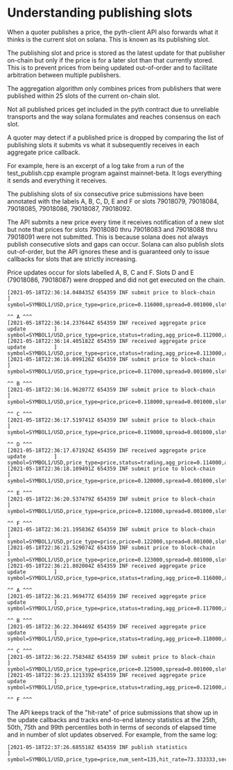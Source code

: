 # Understanding publishing slots

When a quoter publishes a price, the pyth-client API also forwards what it thinks is the current slot on solana. This is known as its publishing slot.

The publishing slot and price is stored as the latest update for that publisher on-chain but only if the price is for a later slot than that currently stored. This is to prevent prices from being updated out-of-order and to facilitate arbitration between multiple publishers.

The aggregation algorithm only combines prices from publishers that were published within 25 slots of the current on-chain slot.

Not all published prices get included in the pyth contract due to unreliable transports and the way solana formulates and reaches consensus on each slot.

A quoter may detect if a published price is dropped by comparing the list of publishing slots it submits vs what it subsequently receives in each aggregate price callback.

For example, here is an excerpt of a log take from a run of the test_publish.cpp example program against mainnet-beta. It logs everything it sends and everything it receives.

The publishing slots of six consecutive price submissions have been annotated with the labels A, B, C, D, E and F or slots 79018079, 79018084, 79018085, 79018086, 79018087, 79018092.

The API submits a new price every time it receives notification of a new slot but note that prices for slots 79018080 thru 79018083 and 79018088 thru 79018091 were not submitted. This is because solana does not always publish consecutive slots and gaps can occur.  Solana can also publish slots out-of-order, but the API ignores these and is guaranteed only to issue callbacks for slots that are strictly increasing.

Price updates occur for slots labelled A, B, C and F. Slots D and E (79018086, 79018087) were dropped and did not get executed on the chain.

```
[2021-05-18T22:36:14.048435Z 654359 INF submit price to block-chain             ] symbol=SYMBOL1/USD,price_type=price,price=0.116000,spread=0.001000,slot=79018079,sub_id=1
                                                                                                                                                          ^^ A ^^^
[2021-05-18T22:36:14.237644Z 654359 INF received aggregate price update         ] symbol=SYMBOL1/USD,price_type=price,status=trading,agg_price=0.112000,agg_spread=0.001000,valid_slot=79018076,pub_slot=79018077,my_price=0.112000,my_conf=0.001000,my_status=trading,my_slot=79018075
[2021-05-18T22:36:14.405182Z 654359 INF received aggregate price update         ] symbol=SYMBOL1/USD,price_type=price,status=trading,agg_price=0.113000,agg_spread=0.001000,valid_slot=79018077,pub_slot=79018078,my_price=0.113000,my_conf=0.001000,my_status=trading,my_slot=79018076
[2021-05-18T22:36:16.099126Z 654359 INF submit price to block-chain             ] symbol=SYMBOL1/USD,price_type=price,price=0.117000,spread=0.001000,slot=79018084,sub_id=1
                                                                                                                                                          ^^ B ^^^
[2021-05-18T22:36:16.962077Z 654359 INF submit price to block-chain             ] symbol=SYMBOL1/USD,price_type=price,price=0.118000,spread=0.001000,slot=79018085,sub_id=1
                                                                                                                                                          ^^ C ^^^
[2021-05-18T22:36:17.519741Z 654359 INF submit price to block-chain             ] symbol=SYMBOL1/USD,price_type=price,price=0.119000,spread=0.001000,slot=79018086,sub_id=1
                                                                                                                                                          ^^ D ^^^
[2021-05-18T22:36:17.671924Z 654359 INF received aggregate price update         ] symbol=SYMBOL1/USD,price_type=price,status=trading,agg_price=0.114000,agg_spread=0.001000,valid_slot=79018078,pub_slot=79018079,my_price=0.114000,my_conf=0.001000,my_status=trading,my_slot=79018077
[2021-05-18T22:36:18.109491Z 654359 INF submit price to block-chain             ] symbol=SYMBOL1/USD,price_type=price,price=0.120000,spread=0.001000,slot=79018087,sub_id=1
                                                                                                                                                          ^^ E ^^^
[2021-05-18T22:36:20.537479Z 654359 INF submit price to block-chain             ] symbol=SYMBOL1/USD,price_type=price,price=0.121000,spread=0.001000,slot=79018092,sub_id=1
                                                                                                                                                          ^^ F ^^^
[2021-05-18T22:36:21.195836Z 654359 INF submit price to block-chain             ] symbol=SYMBOL1/USD,price_type=price,price=0.122000,spread=0.001000,slot=79018093,sub_id=1
[2021-05-18T22:36:21.529074Z 654359 INF submit price to block-chain             ] symbol=SYMBOL1/USD,price_type=price,price=0.123000,spread=0.001000,slot=79018094,sub_id=1
[2021-05-18T22:36:21.802004Z 654359 INF received aggregate price update         ] symbol=SYMBOL1/USD,price_type=price,status=trading,agg_price=0.116000,agg_spread=0.001000,valid_slot=79018079,pub_slot=79018085,my_price=0.116000,my_conf=0.001000,my_status=trading,my_slot=79018079
                                                                                                                                                                                                                                                                               ^^ A ^^^
[2021-05-18T22:36:21.969477Z 654359 INF received aggregate price update         ] symbol=SYMBOL1/USD,price_type=price,status=trading,agg_price=0.117000,agg_spread=0.001000,valid_slot=79018085,pub_slot=79018087,my_price=0.117000,my_conf=0.001000,my_status=trading,my_slot=79018084
                                                                                                                                                                                                                                                                               ^^ B ^^^
[2021-05-18T22:36:22.304469Z 654359 INF received aggregate price update         ] symbol=SYMBOL1/USD,price_type=price,status=trading,agg_price=0.118000,agg_spread=0.001000,valid_slot=79018087,pub_slot=79018093,my_price=0.118000,my_conf=0.001000,my_status=trading,my_slot=79018085
                                                                                                                                                                                                                                                                               ^^ C ^^^
[2021-05-18T22:36:22.758348Z 654359 INF submit price to block-chain             ] symbol=SYMBOL1/USD,price_type=price,price=0.125000,spread=0.001000,slot=79018096,sub_id=1
[2021-05-18T22:36:23.121339Z 654359 INF received aggregate price update         ] symbol=SYMBOL1/USD,price_type=price,status=trading,agg_price=0.121000,agg_spread=0.001000,valid_slot=79018093,pub_slot=79018094,my_price=0.121000,my_conf=0.001000,my_status=trading,my_slot=79018092
                                                                                                                                                                                                                                                                               ^^ F ^^^
```

The API keeps track of the "hit-rate" of price submissions that show up in the update callbacks and tracks end-to-end latency statistics at the 25th, 50th, 75th and 99th percentiles both in terms of seconds of elapsed time and in number of slot updates observed. For example, from the same log:

```
[2021-05-18T22:37:26.685518Z 654359 INF publish statistics                      ] symbol=SYMBOL1/USD,price_type=price,num_sent=135,hit_rate=73.333333,secs_p25=2.000000,secs_p50=2.500000,secs_p75=3.000000,secs_p99=7.500000,slot_p25=4,slot_p50=4,slot_p75=6,slot_p99=16
```
